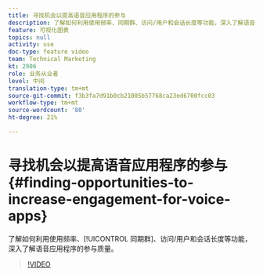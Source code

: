 ```yaml
---
title: 寻找机会以提高语音应用程序的参与
description: 了解如何利用使用频率、同期群、访问/用户和会话长度等功能，深入了解语音应用的参与质量。
feature: 可视化图表
topics: null
activity: use
doc-type: feature video
team: Technical Marketing
kt: 2906
role: 业务从业者
level: 中间
translation-type: tm+mt
source-git-commit: f3b3fa7d91b0cb21005b57768ca23ed6700fcc03
workflow-type: tm+mt
source-wordcount: '80'
ht-degree: 21%

---
```



# 寻找机会以提高语音应用程序的参与 {#finding-opportunities-to-increase-engagement-for-voice-apps}

了解如何利用使用频率、[!UICONTROL 同期群]、访问/用户和会话长度等功能，深入了解语音应用程序的参与质量。

>[!VIDEO](https://video.tv.adobe.com/v/27223/?quality=9)
